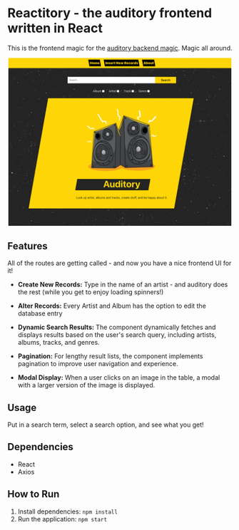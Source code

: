 # Reactitory - the auditory frontend written in React

This is the frontend magic for the [auditory backend magic](https://github.com/jmchor/auditory). Magic all around.

<p align="center">
<img src="public/reactitory.png" alt="the auditory fron page" width="500px"/>
</p>

## Features

All of the routes are getting called - and now you have a nice frontend UI for it!

- **Create New Records:** Type in the name of an artist - and auditory does the rest (while you get to enjoy loading spinners!)

- **Alter Records:** Every Artist and Album has the option to edit the database entry

- **Dynamic Search Results:** The component dynamically fetches and displays results based on the user's search query, including artists, albums, tracks, and genres.

- **Pagination:** For lengthy result lists, the component implements pagination to improve user navigation and experience.

- **Modal Display:** When a user clicks on an image in the table, a modal with a larger version of the image is displayed.

## Usage

Put in a search term, select a search option, and see what you get!

## Dependencies

- React
- Axios

## How to Run

1. Install dependencies: `npm install`
2. Run the application: `npm start`
